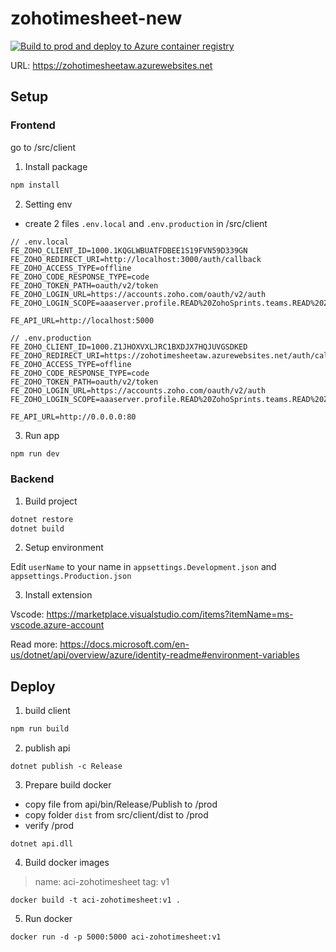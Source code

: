 # zohotimesheet-new

[![Build to prod and deploy to Azure container registry](https://github.com/VienArchway/zohotimesheet-new/actions/workflows/ci.yml/badge.svg)](https://github.com/VienArchway/zohotimesheet-new/actions/workflows/ci.yml)

URL: https://zohotimesheetaw.azurewebsites.net

## Setup

### Frontend

go to /src/client

1. Install package

```js
npm install
```

2. Setting env

- create 2 files `.env.local` and `.env.production` in /src/client
```env
// .env.local
FE_ZOHO_CLIENT_ID=1000.1KQGLWBUATFDBEE1S19FVN59D339GN
FE_ZOHO_REDIRECT_URI=http://localhost:3000/auth/callback
FE_ZOHO_ACCESS_TYPE=offline
FE_ZOHO_CODE_RESPONSE_TYPE=code
FE_ZOHO_TOKEN_PATH=oauth/v2/token
FE_ZOHO_LOGIN_URL=https://accounts.zoho.com/oauth/v2/auth
FE_ZOHO_LOGIN_SCOPE=aaaserver.profile.READ%20ZohoSprints.teams.READ%20ZohoSprints.projects.READ%20ZohoSprints.sprints.READ%20ZohoSprints.timesheets.READ%20ZohoSprints.items.READ%20ZohoSprints.timesheets.CREATE%20ZohoSprints.timesheets.UPDATE%20ZohoSprints.timesheets.DELETE%20ZohoSprints.items.UPDATE%20ZohoSprints.teamusers.READ%20ZohoSprints.webhook.READ%20ZohoSprints.webhook.UPDATE%20ZohoSprints.teams.READ

FE_API_URL=http://localhost:5000
```

```env
// .env.production
FE_ZOHO_CLIENT_ID=1000.Z1JHOXVXLJRC1BXDJX7HQJUVGSDKED
FE_ZOHO_REDIRECT_URI=https://zohotimesheetaw.azurewebsites.net/auth/callback
FE_ZOHO_ACCESS_TYPE=offline
FE_ZOHO_CODE_RESPONSE_TYPE=code
FE_ZOHO_TOKEN_PATH=oauth/v2/token
FE_ZOHO_LOGIN_URL=https://accounts.zoho.com/oauth/v2/auth
FE_ZOHO_LOGIN_SCOPE=aaaserver.profile.READ%20ZohoSprints.teams.READ%20ZohoSprints.projects.READ%20ZohoSprints.sprints.READ%20ZohoSprints.timesheets.READ%20ZohoSprints.items.READ%20ZohoSprints.timesheets.CREATE%20ZohoSprints.timesheets.UPDATE%20ZohoSprints.timesheets.DELETE%20ZohoSprints.items.UPDATE%20ZohoSprints.teamusers.READ%20ZohoSprints.webhook.READ%20ZohoSprints.webhook.UPDATE%20ZohoSprints.teams.READ

FE_API_URL=http://0.0.0.0:80
```

3. Run app

```js
npm run dev
```

### Backend

1. Build project

```js
dotnet restore
dotnet build
```

2. Setup environment

Edit `userName` to your name in `appsettings.Development.json` and `appsettings.Production.json`

3. Install extension

Vscode: https://marketplace.visualstudio.com/items?itemName=ms-vscode.azure-account

Read more: https://docs.microsoft.com/en-us/dotnet/api/overview/azure/identity-readme#environment-variables

## Deploy

1. build client

```js
npm run build
```

2. publish api

```
dotnet publish -c Release
```

3. Prepare build docker

- copy file from api/bin/Release/Publish to /prod
- copy folder `dist` from src/client/dist to /prod
- verify /prod
```
dotnet api.dll
```

4. Build docker images 

> name: aci-zohotimesheet
> tag: v1

```
docker build -t aci-zohotimesheet:v1 .
```

5. Run docker

```
docker run -d -p 5000:5000 aci-zohotimesheet:v1
```